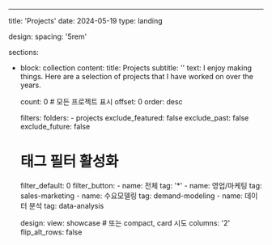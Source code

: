 ---
title: 'Projects'
date: 2024-05-19
type: landing

design:
  spacing: '5rem'

sections:
  - block: collection
    content:
      title: Projects
      subtitle: ''
      text: I enjoy making things. Here are a selection of projects that I have worked on over the years.
      
      count: 0  # 모든 프로젝트 표시
      offset: 0
      order: desc
      
      filters:
        folders:
          - projects
        exclude_featured: false
        exclude_past: false
        exclude_future: false
        
      # 태그 필터 활성화
      filter_default: 0
      filter_button:
        - name: 전체
          tag: '*'
        - name: 영업/마케팅
          tag: sales-marketing
        - name: 수요모델링
          tag: demand-modeling
        - name: 데이터 분석
          tag: data-analysis
        
    design:
      view: showcase  # 또는 compact, card 시도
      columns: '2'
      flip_alt_rows: false